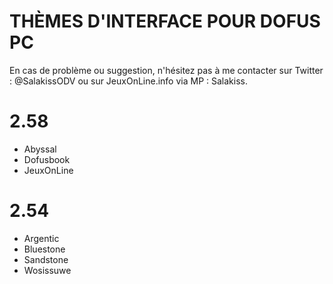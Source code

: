 # THÈMES D'INTERFACE POUR DOFUS PC

En cas de problème ou suggestion, n'hésitez pas à me contacter sur Twitter : @SalakissODV ou sur JeuxOnLine.info via MP : Salakiss.

# 2.58
- Abyssal
- Dofusbook
- JeuxOnLine

# 2.54
- Argentic
- Bluestone
- Sandstone
- Wosissuwe